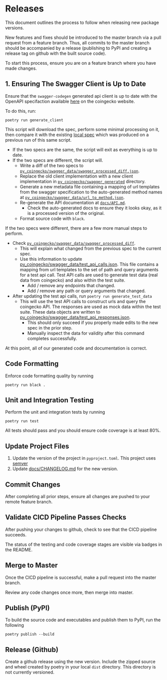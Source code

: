 # Releases 

This document outlines the process to follow when releasing new package versions. 

New features and fixes should be introduced to the master branch via a pull request 
from a feature branch. Thus, all commits to the master branch should be accompanied 
by a release (publishing to PyPI and creating a release tag on github with the built
source code). 

To start this process, ensure you are on a feature branch where you have made changes. 

## 1. Ensuring The Swagger Client is Up to Date 

Ensure that the `swagger-codegen` generated api client is up to date with the 
OpenAPI specifaction available [here](https://www.coingecko.com/api/documentations/v3/swagger.json) 
on the coingecko website.

To do this, run: 

```shell
poetry run generate_client 
```

This script will download the spec, perform some minimal processing on it, then compare it 
with the existing [local spec](../py_coingecko/swagger_data/swagger_processed.json) which was produced 
on a previous run of this same script. 

- If the two specs are the same, the script will exit as everything is up to date. 
- If the two specs are different, the script will. 
  - Write a diff of the two specs to [`py_coingecko/swagger_data/swagger_processed_diff.json`](../py_coingecko/swagger_data/swagger_processed_diff.txt). 
  - Replace the old client implementation with a new client implementation in 
  [`py_coingecko/swagger_generated`](https://github.com/brycemorrow4564/py_coingecko/tree/master/py_coingecko/swagger_generated) directory. 
  - Generate a new metadata file containing a mapping of url templates from the swagger 
  specification to the auto-generated method names at [`py_coingecko/swagger_data/url_to_method.json`](../py_coingecko/swagger_data/url_to_method.json). 
  - Re-generate the API documentation at [`docs/API.md`](./API.md). 
    - Check the auto-generated docs to ensure they it looks okay, as it is a processed version of the original. 
  - Format source code with `black`. 

If the two specs were different, there are a few more manual steps to perform. 

- Check [`py_coingecko/swagger_data/swagger_processed_diff`](../py_coingecko/swagger_data/swagger_processed_diff.txt). 
  - This will explain what changed from the previous spec to the current spec. 
  - Use this information to update [py_coingecko/swagger_data/test_api_calls.json](../py_coingecko/swagger_data/test_api_calls.json). 
  This file contains a mapping from url templates to the set of path and query arguments for a test api call. 
  Test API calls are used to generate test data (real data from coingecko) and also within the test suite. 
    - Add / remove any endpoints that changed. 
    - Add / remove any path or query arguments that changed. 
- After updating the test api calls, run `poetry run generate_test_data` 
  - This will use the test API calls to construct urls and query the coingecko API. The responses
  are used as mock data within the test suite. These data objects are written to [py_coingecko/swagger_data/test_api_responses.json](../py_coingecko/swagger_data/test_api_responses.json). 
    - This should only succeed if you properly made edits to the new spec in the prior step. 
    - Manually inspect the data for validity after this command completes successfully. 

At this point, all of our generated code and documentation is correct. 

## Code Formatting 

Enforce code formatting quality by running

```shell
poetry run black . 
```

## Unit and Integration Testing 

Perform the unit and integration tests by running

```shell
poetry run test 
```

All tests should pass and you should ensure code coverage is at least 80%.

## Update Project Files 

1. Update the version of the project in `pyproject.toml`. This project uses [semver](https://semver.org/)
2. Update [docs/CHANGELOG.md](./CHANGELOG.md) for the new version.  

## Commit Changes 

After completing all prior steps, ensure all changes are pushed to your remote feature 
branch. 

## Validate CICD Pipeline Passes Checks 

After pushing your changes to github, check to see that the CICD pipeline succeeds.

The status of the testing and code coverage stages are visible via badges in the README. 

## Merge to Master 

Once the CICD pipeline is successful, make a pull request into the master branch. 

Review any code changes once more, then merge into master. 

## Publish (PyPI)

To build the source code and executables and publish them to PyPI, run the following

```shell 
poetry publish --build
```

## Release (Github)

Create a github release using the new version. Include the zipped source and wheel created 
by poetry in your local `dist` directory. This directory is not currently versioned. 
